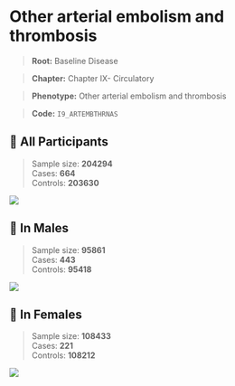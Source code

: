 # Other arterial embolism and thrombosis

> **Root:** Baseline Disease  

> **Chapter:** Chapter IX- Circulatory  

> **Phenotype:** Other arterial embolism and thrombosis  

> **Code:** `I9_ARTEMBTHRNAS`

## 🧪 All Participants  
> Sample size: **204294**  
> Cases: **664**  
> Controls: **203630**
<img src="/Disease/Figures/ALL/Incidence/I9_ARTEMBTHRNAS.png"/>
<CsvTable src="/public/Disease/Data/ALL/Incidence/COX_I9_ARTEMBTHRNAS.csv" label="🔍 View full results" />

## 👨 In Males  
> Sample size: **95861**  
> Cases: **443**  
> Controls: **95418**
<img src="/Disease/Figures/Male/Incidence/I9_ARTEMBTHRNAS.png"/>
<CsvTable src="/public/Disease/Data/Male/Incidence/COX_I9_ARTEMBTHRNAS.csv" label="🔍 View full results" />

## 👩 In Females  
> Sample size: **108433**  
> Cases: **221**  
> Controls: **108212**
<img src="/Disease/Figures/Female/Incidence/I9_ARTEMBTHRNAS.png"/>
<CsvTable src="/public/Disease/Data/Female/Incidence/COX_I9_ARTEMBTHRNAS.csv" label="🔍 View full results" />
